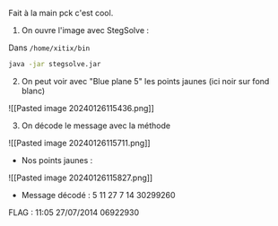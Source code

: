 
Fait à la main pck c'est cool.

1) On ouvre l'image avec StegSolve : 

Dans `/home/xitix/bin`
```bash
java -jar stegsolve.jar
```

2) On peut voir avec "Blue plane 5" les points jaunes (ici noir sur fond blanc)

![[Pasted image 20240126115436.png]]

3) On décode le message avec la méthode 

![[Pasted image 20240126115711.png]]

- Nos points jaunes : 

![[Pasted image 20240126115827.png]]

- Message décodé :   5 11 27 7 14 30299260

FLAG :  11:05 27/07/2014 06922930




